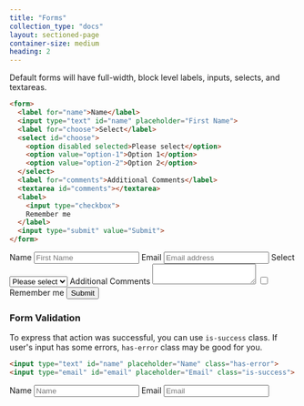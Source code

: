 ```yaml
---
title: "Forms"
collection_type: "docs"
layout: sectioned-page
container-size: medium
heading: 2
---
```


Default forms will have full-width, block level labels, inputs, selects, and textareas.

~~~ html
<form>
  <label for="name">Name</label>
  <input type="text" id="name" placeholder="First Name">
  <label for="choose">Select</label>
  <select id="choose">
    <option disabled selected>Please select</option>
    <option value="option-1">Option 1</option>
    <option value="option-2">Option 2</option>
  </select>
  <label for="comments">Additional Comments</label>
  <textarea id="comments"></textarea>
  <label>
    <input type="checkbox">
    Remember me
  </label>
  <input type="submit" value="Submit">
</form>
~~~

<form>
  <label for="name">Name</label>
  <input type="text" id="name" placeholder="First Name" />
  <label for="email">Email</label>
  <input type="email" id="email" placeholder="Email address" />
  <label for="choose">Select</label>
  <select id="choose">
    <option disabled selected>Please select</option>
    <option value="option-1">Option 1</option>
    <option value="option-2">Option 2</option>
  </select>
  <label for="comments">Additional Comments</label>
  <textarea id="comments"></textarea>
  <label> <input type="checkbox" /> Remember me </label>
  <input type="button" value="Submit" />
</form>

### Form Validation
To express that action was successful, you can use <code>is-success</code> class. If user's input has some errors, <code>has-error</code> class may be good for you.

~~~ html
<input type="text" id="name" placeholder="Name" class="has-error">
<input type="email" id="email" placeholder="Email" class="is-success">
~~~

<form>
  <label for="name-error">Name</label>
  <input type="text" id="name-error" placeholder="Name" class="has-error" />
  <label for="name-success">Email</label>
  <input type="email" id="name-success" placeholder="Email" class="is-success" />
</form>
